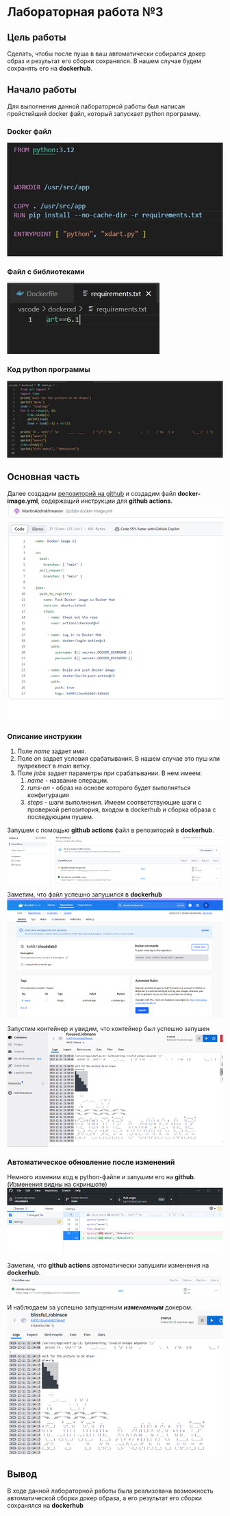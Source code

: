 # Лабораторная работа №3
## Цель работы
Сделать, чтобы после пуша в ваш автоматически собирался докер образ и результат его сборки сохранялся. В нашем случае будем сохранять его на **dockerhub**.

## Начало работы
Для выполнения данной лабораторной работы был написан пройстейший docker файл, который запускает python программу.

### Docker файл
![docker](./img/docker.jpg)

### Файл с библиотеками
![rec](./img/requirements.jpg)
### Код python программы
![code](./img/code.jpg)

## Основная часть

Далее создадим [репозиторий на github](https://github.com/MartinAbdrakhmanov/cloudslab3) и создадим файл **docker-image.yml**, содержащий инструкции для **github actions**.
![yml](./img/yml.png)

### Описание инструкии
1. Поле *name* задает имя.
2. Поле *on* задает условия срабатывания. В нашем случае это пуш или пулреквест в *main* ветку.
3. Поле *jobs* задает параметры при срабатывании. В нем имеем:
   1. *name* - название операции.
   2. *runs-on* - образ на основе которого будет выполняться конфигурация
   3. *steps* - шаги выполнения. Имеем соответствующие шаги с проверкой репозитория, входом в dockerhub и сборка образа с последующим пушем.

Запушем с помощью **github actions** файл в репозиторий в **dockerhub**.
![pushyml](./img/pushyml.png)

Заметим, что файл успешно запушился в **dockerhub**
![dockerhub](./img/dockerhub.png)

Запустим контейнер и увидим, что контейнер был успешно запушен
![startcont](./img/startcont.png)

### Автоматическое обновление после изменений
Немного изменим код в python-файле и запушим его на **github**. (Изменения видны на скриншоте)
![changecode](./img/changecode.png)

Заметим, что **github actions** автоматически запушили изменения на **dockerhub**.
![autopush](./img/autopush.png)

И наблюдаем за успешно запущенным ***измененным*** докером.
![newcont](./img/newcont.png)

## Вывод
В ходе данной лабораторной работы была реализована возможность автоматической сборки докер образа, а его результат его сборки сохранялся на **dockerhub**


